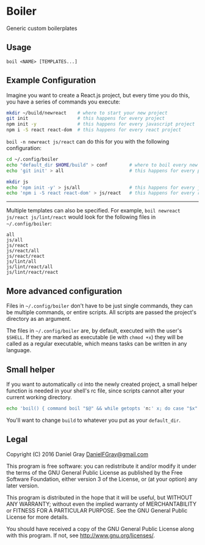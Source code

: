 # Boiler

Generic custom boilerplates

## Usage

```
boil <NAME> [TEMPLATES...]
```

## Example Configuration

Imagine you want to create a React.js project, but every time you do this, you have a series of commands you execute:

``` sh
mkdir ~/build/newreact    # where to start your new project
git init                  # this happens for every project
npm init -y               # this happens for every javascript project
npm i -S react react-dom  # this happens for every react project
```

`boil -n newreact js/react` can do this for you with the following configuration:

``` sh
cd ~/.config/boiler
echo "default_dir $HOME/build" > conf        # where to boil every new project
echo 'git init' > all                        # this happens for every project

mkdir js
echo 'npm init -y' > js/all                  # this happens for every javascript project
echo 'npm i -S react react-dom' > js/react   # this happens for every react project
```

---

Multiple templates can also be specified. For example, `boil newreact js/react js/lint/react` would look for the following files in `~/.config/boiler`:

    all
    js/all
    js/react
    js/react/all
    js/react/react
    js/lint/all
    js/lint/react/all
    js/lint/react/react

## More advanced configuration

Files in `~/.config/boiler` don't have to be just single commands, they can be multiple commands, or entire scripts. All scripts are passed the project's directory as an argument.

The files in `~/.config/boiler` are, by default, executed with the user's `$SHELL`. If they are marked as executable (ie with `chmod +x`) they will be called as a regular executable, which means tasks can be written in any language.

## Small helper

If you want to automatically `cd` into the newly created project, a small helper function is needed in your shell's rc file, since scripts cannot alter your current working directory.

``` sh
echo 'boil() { command boil "$@" && while getopts 'n:' x; do case "$x" in; n) cd ~/build/"$OPTARG"; esac; done }' >> ~/.bashrc
```

You'll want to change `build` to whatever you put as your `default_dir`.

## Legal
Copyright (C) 2016 Daniel Gray <DanielFGray@gmail.com>

This program is free software: you can redistribute it and/or modify it under the terms of the GNU General Public License as published by the Free Software Foundation, either version 3 of the License, or (at your option) any later version.

This program is distributed in the hope that it will be useful, but WITHOUT ANY WARRANTY; without even the implied warranty of MERCHANTABILITY or FITNESS FOR A PARTICULAR PURPOSE.  See the GNU General Public License for more details.

You should have received a copy of the GNU General Public License along with this program.  If not, see <http://www.gnu.org/licenses/>.
